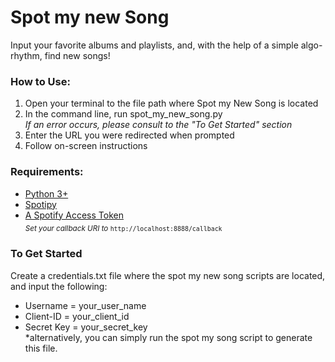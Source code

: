 # Spot my new Song
Input your favorite albums and playlists, and, with the help of a simple algo-rhythm, find new songs! 

### How to Use:
  1. Open your terminal to the file path where Spot my New Song is located
  1. In the command line, run spot_my_new_song.py  
        *If an error occurs, please consult to the "To Get Started" section*
  1. Enter the URL you were redirected when prompted
  1. Follow on-screen instructions

### Requirements:
* [Python 3+](https://www.python.org/)
* [Spotipy](https://github.com/plamere/spotipy)  
* [A Spotify Access Token](https://developer.spotify.com/my-applications/#!/)  
<sub>*Set your callback URI to* ```http://localhost:8888/callback```<sub>

### To Get Started
Create a credentials.txt file where the spot my new song scripts are located, and input the following:  
  * Username = your_user_name  
  * Client-ID = your_client_id  
  * Secret Key = your_secret_key  
  *alternatively, you can simply run the spot my song script to generate this file.
